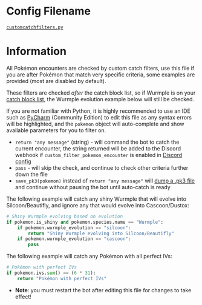 # Config Filename
[`customcatchfilters.py`](https://github.com/40Cakes/pokebot-gen3/blob/main/profiles/customcatchfilters.py)

# Information
All Pokémon encounters are checked by custom catch filters, use this file if you are after Pokémon that match very specific criteria, some examples are provided (most are disabled by default).

These filters are checked *after* the catch block list, so if Wurmple is on your [catch block list](https://github.com/40Cakes/pokebot-gen3/wiki/%E2%9D%8C-Catch-Block-List), the Wurmple evolution example below will still be checked.

If you are not familiar with Python, it is highly recommended to use an IDE such as [PyCharm](https://www.jetbrains.com/products/compare/?product=pycharm&product=pycharm-ce) (Community Edition) to edit this file as any syntax errors will be highlighted, and the `pokemon` object will auto-complete and show available parameters for you to filter on.

- `return "any message"` (string) - will command the bot to catch the current encounter, the string returned will be added to the Discord webhook if `custom_filter_pokemon_encounter` is enabled in [Discord config](https://github.com/40Cakes/pokebot-gen3/wiki/%F0%9F%93%A2-Discord-Integration)
- `pass` - will skip the check, and continue to check other criteria further down the file
- `save_pk3(pokemon)` instead of `return "any message"` will [dump a .pk3 file](https://github.com/40Cakes/pokebot-gen3/wiki/%F0%9F%93%84-Logging-and-Console-Output) and continue without pausing the bot until auto-catch is ready

The following example will catch any shiny Wurmple that will evolve into Silcoon/Beautifly, and ignore any that would evolve into Cascoon/Dustox:

```py
# Shiny Wurmple evolving based on evolution
if pokemon.is_shiny and pokemon.species.name == "Wurmple":
    if pokemon.wurmple_evolution == "silcoon":
        return "Shiny Wurmple evolving into Silcoon/Beautifly"
    if pokemon.wurmple_evolution == "cascoon":
        pass
```

The following example will catch any Pokémon with all perfect IVs:
```py
# Pokémon with perfect IVs
if pokemon.ivs.sum() == (6 * 31):
    return "Pokémon with perfect IVs"
```

- **Note**: you must restart the bot after editing this file for changes to take effect!